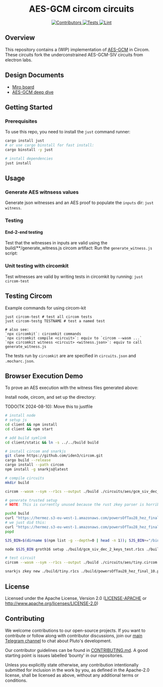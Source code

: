 <h1 align="center">
  AES-GCM circom circuits
</h1>

<div align="center">
  <a href="https://github.com/pluto/aes-gcm-circom/graphs/contributors">
    <img src="https://img.shields.io/github/contributors/pluto/aes-gcm-circom?style=flat-square&logo=github&logoColor=8b949e&labelColor=282f3b&color=32c955" alt="Contributors" />
  </a>
  <a href="https://github.com/pluto/aes-gcm-circom/actions/workflows/test.yaml">
    <img src="https://img.shields.io/badge/tests-passing-32c955?style=flat-square&logo=github-actions&logoColor=8b949e&labelColor=282f3b" alt="Tests" />
  </a>
  <a href="https://github.com/pluto/aes-gcm-circom/actions/workflows/lint.yaml">
    <img src="https://img.shields.io/badge/lint-passing-32c955?style=flat-square&logo=github-actions&logoColor=8b949e&labelColor=282f3b" alt="Lint" />
  </a>
</div>

## Overview

This repository contains a (WIP) implementation of [AES-GCM](https://web.cs.ucdavis.edu/~rogaway/ocb/gcm.pdf) in Circom. These circuits fork the underconstrained AES-GCM-SIV circuits from electron labs.

## Design Documents

- [Miro board](https://miro.com/app/board/uXjVKs-YCfM=/)
- [AES-GCM deep dive](https://gist.github.com/thor314/53cdab54aaf16bdafd5ac936d5447eb8)

## Getting Started

### Prerequisites

To use this repo, you need to install the `just` command runner:

```sh
cargo install just
# or use cargo binstall for fast install:
cargo binstall -y just

# install dependencies
just install
```

## Usage

### Generate AES witnsess values
Generate json witnesses and an AES proof to populate the `inputs` dir: `just witness`.

### Testing

#### End-2-end testing
Test that the witnesses in inputs are valid using the build/**/generate_witness.js circom artifact:
Run the `generate_witness.js` script:

### Unit testing with circomkit
Test witnesses are valid by writing tests in circomkit by running:
`just circom-test`

## Testing Circom
Example commands for using circom-kit
```
just circom-test # test all circom tests 
just circom-testg TESTNAME # test a named test

# also see:
`npx circomkit`: circomkit commands
`npx circomkit compile <circuit>`: equiv to `circom --wasm ...`
`npx circomkit witness <circuit> <witness.json>`: equiv to call generate_witness.js
```

The tests run by `circomkit` are are specified in `circuits.json` and `.mocharc.json`.

## Browser Execution Demo
To prove an AES execution with the witness files generated above:

Install node, circom, and set up the directory:

TODO(TK 2024-08-10): Move this to justfile

```sh
# install node
# setup js
cd client && npm install
cd client && npm start

# add build symlink
cd client/static && ln -s ../../build build

# install circom and snarkjs
git clone https://github.com/iden3/circom.git
cargo build --release
cargo install --path circom
npm install -g snarkjs@latest
```

```sh
# compile circuits
mkdir build

circom --wasm --sym --r1cs --output ./build ./circuits/aes/gcm_siv_dec_2_keys_test.circom

# generate trusted setup
# NOTE: This is currently unused because the rust zkey parser is horrible. 

pushd build 
curl "https://hermez.s3-eu-west-1.amazonaws.com/powersOfTau28_hez_final_10.ptau" --output 'powersOfTau28_hez_final_10.ptau' 
# we just did this:
curl "https://hermez.s3-eu-west-1.amazonaws.com/powersOfTau28_hez_final_19.ptau" --output 'powersOfTau28_hez_final_19.ptau' 
popd

SJS_BIN=$(dirname $(npm list -g --depth=0 | head -n 1)); SJS_BIN+="/bin/snarkjs"

node $SJS_BIN groth16 setup ./build/gcm_siv_dec_2_keys_test.r1cs ./build/powersOfTau28_hez_final_19.ptau ./build/test_0000.zkey

# test circuit
circom --wasm --sym --r1cs --output ./build ./circuits/aes/tiny.circom

snarkjs zkey new ./build/tiny.r1cs ./build/powersOfTau28_hez_final_10.ptau ./build/tiny.zkey
```

## License

Licensed under the Apache License, Version 2.0 ([LICENSE-APACHE](LICENSE-APACHE) or http://www.apache.org/licenses/LICENSE-2.0)

## Contributing

We welcome contributions to our open-source projects. If you want to contribute or follow along with contributor discussions, join our [main Telegram channel](https://t.me/pluto_xyz/1) to chat about Pluto's development.

Our contributor guidelines can be found in [CONTRIBUTING.md](./CONTRIBUTING.md). A good starting point is issues labelled 'bounty' in our repositories.

Unless you explicitly state otherwise, any contribution intentionally submitted for inclusion in the work by you, as defined in the Apache-2.0 license, shall be licensed as above, without any additional terms or conditions.
